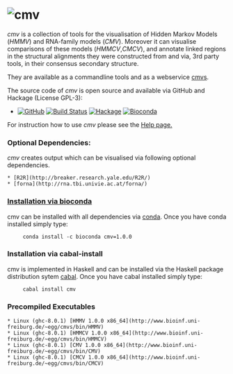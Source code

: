 ![cmv](http://www.bioinf.uni-freiburg.de/~egg/cmvlogo.png "cmv") 
=========
*cmv* is a collection of tools for the visualisation of Hidden Markov Models (*HMMV*) and RNA-family models (*CMV*).
Moreover it can visualise comparisons of these models (*HMMCV*,*CMCV*), and annotate linked regions in the structural alignments they were constructed from and via, 3rd party tools, in their consensus secondary structure.

They are available as a commandline tools and as a webservice [cmvs](http://rna.informatik.uni-freiburg.de/CMVS/).

The source code of *cmv* is open source and available via GitHub and Hackage (License GPL-3):

*   [![GitHub](https://img.shields.io/github/tag/eggzilla/cmv.svg)](https://github.com/eggzilla/cmv) [![Build Status](https://travis-ci.org/eggzilla/cmv.svg?branch=master)](https://travis-ci.org/eggzilla/cmv) [![Hackage](https://img.shields.io/hackage/v/cmv.svg)](https://hackage.haskell.org/package/cmv) [![Bioconda](https://anaconda.org/bioconda/cmv/badges/version.svg)](https://anaconda.org/bioconda/cmv)

For instruction how to use *cmv* please see the [Help page.](192.52.2.124/cmvs/help)

   ### Optional Dependencies:
   *cmv* creates output which can be visualised via following optional dependencies.

    * [R2R](http://breaker.research.yale.edu/R2R/)
    * [forna](http://rna.tbi.univie.ac.at/forna/)
    
   ### <u>Installation via bioconda</u>

   cmv can be installed with all dependencies via [conda](https://conda.io/docs/install/quick.html). Once you have conda installed simply type:

         conda install -c bioconda cmv=1.0.0 

   ### Installation via cabal-install

   cmv is implemented in Haskell and can be installed via the Haskell package distribution sytem [cabal](https://www.haskell.org/cabal/). Once you have cabal installed simply type:

         cabal install cmv

   ### Precompiled Executables

    * Linux (ghc-8.0.1) [HMMV 1.0.0 x86_64](http://www.bioinf.uni-freiburg.de/~egg/cmvs/bin/HMMV)
    * Linux (ghc-8.0.1) [HMMCV 1.0.0 x86_64](http://www.bioinf.uni-freiburg.de/~egg/cmvs/bin/HMMCV)
    * Linux (ghc-8.0.1) [CMV 1.0.0 x86_64](http://www.bioinf.uni-freiburg.de/~egg/cmvs/bin/CMV)
    * Linux (ghc-8.0.1) [CMCV 1.0.0 x86_64](http://www.bioinf.uni-freiburg.de/~egg/cmvs/bin/CMCV)
   
